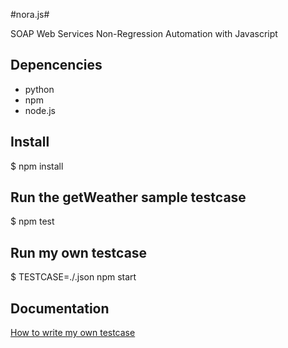 #nora.js#

SOAP Web Services Non-Regression Automation with Javascript

## Depencencies
 - python
 - npm
 - node.js

## Install
$ npm install

## Run the getWeather sample testcase
$ npm test

## Run my own testcase
$ TESTCASE=./<testcase>.json npm start

## Documentation ##
[How to write my own testcase](./docs/index.md)
